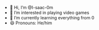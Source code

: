 - 👋 Hi, I’m @I-saac-0m
- 👀 I’m interested in playing video games
- 🌱 I’m currently learning everything from 0
- 😄 Pronouns: He/him

<!---
I-saac-0m/I-saac-0m is a ✨ special ✨ repository because its `README.md` (this file) appears on your GitHub profile.
You can click the Preview link to take a look at your changes.
--->
